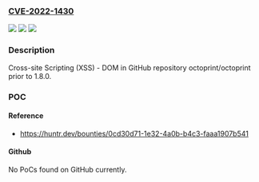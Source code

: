 ### [CVE-2022-1430](https://cve.mitre.org/cgi-bin/cvename.cgi?name=CVE-2022-1430)
![](https://img.shields.io/static/v1?label=Product&message=octoprint%2Foctoprint&color=blue)
![](https://img.shields.io/static/v1?label=Version&message=n%2Fa&color=blue)
![](https://img.shields.io/static/v1?label=Vulnerability&message=CWE-79%20Improper%20Neutralization%20of%20Input%20During%20Web%20Page%20Generation%20('Cross-site%20Scripting')&color=brighgreen)

### Description

Cross-site Scripting (XSS) - DOM in GitHub repository octoprint/octoprint prior to 1.8.0.

### POC

#### Reference
- https://huntr.dev/bounties/0cd30d71-1e32-4a0b-b4c3-faaa1907b541

#### Github
No PoCs found on GitHub currently.

